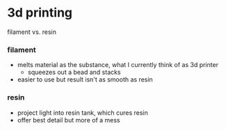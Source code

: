 # 3d printing

filament vs. resin

### filament

- melts material as the substance, what I currently think of as 3d printer
    - squeezes out a bead and stacks
- easier to use but result isn't as smooth as resin

### resin

- project light into resin tank, which cures resin
- offer best detail but more of a mess